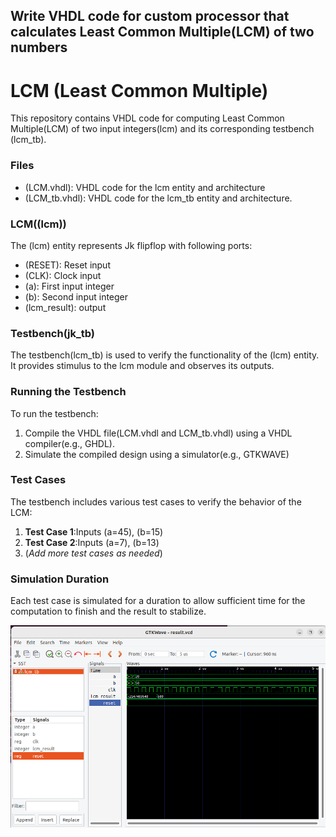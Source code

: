 ## Write VHDL code for custom processor that calculates Least Common Multiple(LCM) of two numbers

# **LCM (Least Common Multiple)**
This repository contains VHDL code for computing Least Common Multiple(LCM) of two input integers(lcm) and its corresponding testbench (lcm_tb).

### Files
 - (LCM.vhdl): VHDL code for the lcm entity and architecture
 - (LCM_tb.vhdl): VHDL code for the lcm_tb entity and architecture.

### LCM((lcm))
The (lcm) entity represents Jk flipflop with following ports: 
 - (RESET): Reset input
 - (CLK): Clock input
 - (a): First input integer
 - (b): Second input integer
 - (lcm_result): output

### Testbench(jk_tb)
The testbench(lcm_tb) is used to verify the functionality of the (lcm) entity. It provides stimulus to the lcm module and observes its outputs.

### Running the Testbench
To run the testbench: 

 1. Compile the VHDL file(LCM.vhdl and LCM_tb.vhdl) using a VHDL compiler(e.g., GHDL).
 2. Simulate the compiled design using a simulator(e.g., GTKWAVE)

### Test Cases
The testbench includes various test cases to verify the behavior of the LCM: 
 1. **Test Case 1**:Inputs (a=45), (b=15)
 2. **Test Case 2**:Inputs (a=7), (b=13)
 3. (*Add more test cases as needed*)

### Simulation Duration
 Each test case is simulated for a duration to allow  sufficient time for the computation to finish and the result to stabilize.

 ![Simulation of LCM](/LCM%20(Least%20Common%20Multiple)/Image_LCM.png)
